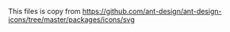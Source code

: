This files is copy from https://github.com/ant-design/ant-design-icons/tree/master/packages/icons/svg